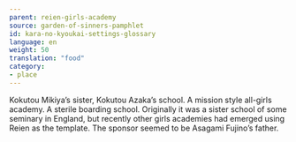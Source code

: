 ```yaml
---
parent: reien-girls-academy
source: garden-of-sinners-pamphlet
id: kara-no-kyoukai-settings-glossary
language: en
weight: 50
translation: "food"
category:
- place
---
```


Kokutou Mikiya’s sister, Kokutou Azaka’s school.
A mission style all-girls academy. A sterile boarding school.
Originally it was a sister school of some seminary in England, but recently other girls academies had emerged using Reien as the template. The sponsor seemed to be Asagami Fujino’s father.
